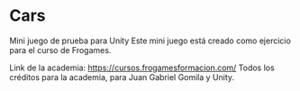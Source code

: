 # Cars
Mini juego de prueba para Unity
Este mini juego está creado como ejercicio para el curso de Frogames.

Link de la academia: https://cursos.frogamesformacion.com/
Todos los créditos para la academia, para Juan Gabriel Gomila y Unity.

